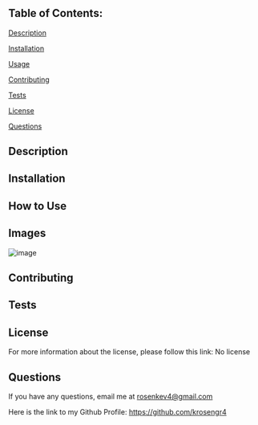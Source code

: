 #  
 


## Table of Contents: 
[Description](#description) 

[Installation](#installation) 

[Usage](#usage) 

[Contributing](#contributing) 

[Tests](#tests) 

[License](#license) 

[Questions](#questions) 


## Description


## Installation


## How to Use


## Images
![image]()

## Contributing


## Tests


## License
For more information about the license, please follow this link: No license

## Questions
If you have any questions, email me at rosenkev4@gmail.com 

Here is the link to my Github Profile: https://github.com/krosengr4